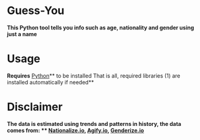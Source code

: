 
# Guess-You
**This Python tool tells you info such as age, nationality and gender using just a name**

# Usage
**Requires** [Python](https://www.python.org/downloads/)** to be installed
That is all, required libraries (1) are installed automatically if needed**

# Disclaimer 
**The data is estimated using trends and patterns in history, the data comes from: **
[**Nationalize.io**](https://nationalize.io/),
[**Agify.io**](https://agify.io/),
[**Genderize.io**](https://genderize.io/)**
